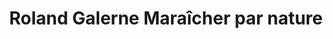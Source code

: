 ---
title: "Roland Galerne Maraîcher par nature"
url: /bouge-chambalud/roland-galerne-maraicher-par-nature/
shop: ferme
---